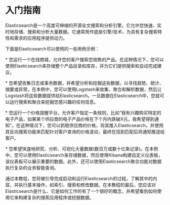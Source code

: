 # 入门指南

Elasticsearch是一个高度可伸缩的开源全文搜索和分析引擎。它允许您快速、实时地存储、搜索和分析大量数据。它通常用作底层引擎/技术，为具有复杂搜索特性和需求的应用程序提供动力。

下面是Elasticsearch可以使用的一些用例示例：

\* 您运行一个在线商城，允许您的客户搜索您销售的产品。在这种情况下，您可以使用Elasticsearch来存储整个产品目录和库存，并为它们提供搜索和自动完成建议。

\* 您希望收集日志或事务数据，并希望分析和挖掘这些数据，以寻找趋势、统计、摘要或异常。在本例中，您可以使用Logstash来收集、聚合和解析数据，然后让Logstash将这些数据提供给Elasticsearch。一旦数据在Elasticsearch中，您就可以运行搜索和聚合来挖掘您感兴趣的任何信息。

\* 您运行一个价格提醒平台，允许客户指定一条规则，比如“我有兴趣购买特定的电子产品，如果某个供应商的电子产品价格在下个月内跌破X元，我希望得到通知”。在这种情况下，您可以抓取供应商的价格，将其推入Elasticsearch，并使用其反向搜索功能来匹配针对客户查询的价格波动，最终在找到匹配后将通知推送给客户。

\* 您希望快速地研究、分析、可视化大量数据\(数百万或数十亿条记录\)。在本例中，您可以使用Elasticsearch来存储数据，然后使用Kibana构建自定义仪表板，该仪表板可以展示重要的数据。此外，还可以使用Elasticsearch聚合功能对数据执行复杂的业务智能查询。

通过本教程，您将被引导完成启动和运行Elasticsearch的过程，了解其中的内容，并执行基本操作，如索引、搜索和修改数据。在本教程的最后，您应该对Elasticsearch是什么、它是如何工作的有了一个很好的概念，并希望看到如何使用它来构建复杂的搜索应用程序或挖掘数据。

